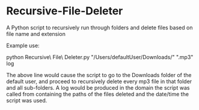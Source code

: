 Recursive-File-Deleter
======================

A Python script to recursively run through folders and delete files based on file name and extension

Example use:

python Recursive\ File\ Deleter.py "/Users/defaultUser/Downloads/" ".mp3" log

The above line would cause the script to go to the Downloads folder of the default user, and proceed to recursively delete every mp3 file in that folder and all sub-folders. A log would be produced in the domain the script was called from containing the paths of the files deleted and the date/time the script was used.
